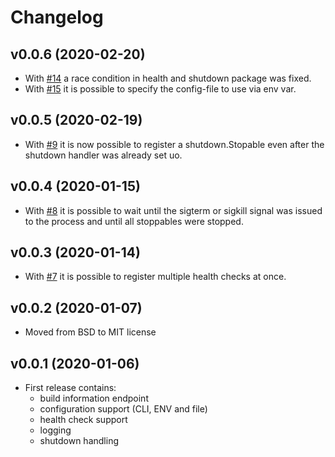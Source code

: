 # Changelog

## v0.0.6 (2020-02-20)

- With [#14](https://github.com/ThomasObenaus/go-base/pull/14) a race condition in health and shutdown package was fixed.
- With [#15](https://github.com/ThomasObenaus/go-base/pull/15) it is possible to specify the config-file to use via env var.

## v0.0.5 (2020-02-19)

- With [#9](https://github.com/ThomasObenaus/go-base/issues/9) it is now possible to register a shutdown.Stopable even after the shutdown handler was already set uo.

## v0.0.4 (2020-01-15)

- With [#8](https://github.com/ThomasObenaus/go-base/pull/7) it is possible to wait until the sigterm or sigkill signal was issued to the process and until all stoppables were stopped.

## v0.0.3 (2020-01-14)

- With [#7](https://github.com/ThomasObenaus/go-base/pull/7) it is possible to register multiple health checks at once.

## v0.0.2 (2020-01-07)

- Moved from BSD to MIT license

## v0.0.1 (2020-01-06)

- First release contains:
  - build information endpoint
  - configuration support (CLI, ENV and file)
  - health check support
  - logging
  - shutdown handling
